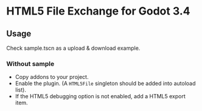 # HTML5 File Exchange for Godot 3.4

## Usage

Check sample.tscn as a upload & download example.

### Without sample

* Copy addons to your project.
* Enable the plugin. (A `HTML5File` singleton should be added into autoload list).
* If the HTML5 debugging option is not enabled, add a HTML5 export item.